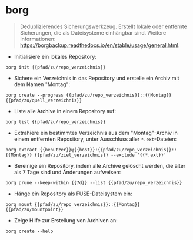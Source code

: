# borg

> Deduplizierendes Sicherungswerkzeug.
> Erstellt lokale oder entfernte Sicherungen, die als Dateisysteme einhängbar sind.
> Weitere Informationen: <https://borgbackup.readthedocs.io/en/stable/usage/general.html>.

- Initialisiere ein lokales Repository:

`borg init {{pfad/zu/repo_verzeichnis}}`

- Sichere ein Verzeichnis in das Repository und erstelle ein Archiv mit dem Namen "Montag":

`borg create --progress {{pfad/zu/repo_verzeichnis}}::{{Montag}} {{pfad/zu/quell_verzeichnis}}`

- Liste alle Archive in einem Repository auf:

`borg list {{pfad/zu/repo_verzeichnis}}`

- Extrahiere ein bestimmtes Verzeichnis aus dem "Montag"-Archiv in einem entfernten Repository, unter Ausschluss aller `*.ext`-Dateien:

`borg extract {{benutzer}}@{{host}}:{{pfad/zu/repo_verzeichnis}}::{{Montag}} {{pfad/zu/ziel_verzeichnis}} --exclude '{{*.ext}}'`

- Bereinige ein Repository, indem alle Archive gelöscht werden, die älter als 7 Tage sind und Änderungen aufweisen:

`borg prune --keep-within {{7d}} --list {{pfad/zu/repo_verzeichnis}}`

- Hänge ein Repository als FUSE-Dateisystem ein:

`borg mount {{pfad/zu/repo_verzeichnis}}::{{Montag}} {{pfad/zu/mountpoint}}`

- Zeige Hilfe zur Erstellung von Archiven an:

`borg create --help`
